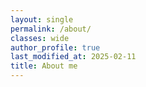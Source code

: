```yaml
---
layout: single
permalink: /about/
classes: wide
author_profile: true
last_modified_at: 2025-02-11
title: About me
---
```


<!--
<div style="text-align: justify;">
  <p><strong>My name is Adebiyi Adehinmoye.</strong> I am a current Master's degree candidate in the Department of Intelligent Construction at Hunan University. Currently, I serve at the Prof. Lu Deng's Group, advised by <a href="https://www.dengteam.com/index.php?m=content&c=index&a=lists&catid=19" target="_blank"><strong>Prof. Lu Deng</strong></a> and <a href="https://www.dengteam.com/index.php?m=content&c=index&a=show&catid=34&id=192" target="_blank"><strong>Prof. Ran Cao</strong></a>.<br>
  I am passionate about construction robotics, familiar with various robotic arms and structured light cameras and aspire to alleviate the burden on workers through the utilization of robotic arms. I mainly focus on developing <a href="https://huiguangwang.top/project" target="_blank"><strong>welding robots </strong></a>applied in <i>rebar cages, steel structure and shear studs welding</i>. Moreover, I also pay my attention on <a href="https://huiguangwang.top/project" target="_blank"><strong>a rebar tying robot </strong></a>based on UGV.<br>
  If you are interested in any aspect of me, I would love to chat and collaborate, please email me at - <strong>whg0917@hnu.edu.cn</strong>
  </p>
</div>
-->
<!-- <div style="display: flex; justify-content: center; align-items: center; margin: 0 auto;">
  <img src="/web_resources/merry-christmas.png" style="max-width: 100%; height: auto; margin-bottom: 10px;" />
</div> -->

<!--
<h4>Academic Background</h4>

<ul>
  <li><strong>Sep 2022 - Present:</strong> Hunan University (Master)</li>
  <li><strong>Sep 2018 - June 2022:</strong> Hefei University of Technology (Bachelor)</li>
</ul>

<h4>Research Interests</h4>

<ul>
  <li>Intelligent Construction</li>
  <li>Robotic Arm/Welding robot</li>
  <li>Applied Machine Learning</li>
  <li>Vision-based robotic arm manipulation</li>
</ul>

<!-- <div style="text-align: justify;">
  <p><strong><font color='red'>[Highlight]</font>I am looking for PhD to start in 2025 Fall. Contact me if you have any leads!</strong></p>
</div> -->
<!--
<div style="text-align: justify;">
  <p align="center">
  <img src="/web_resources\index.png"></p>
</div> 
--> 
